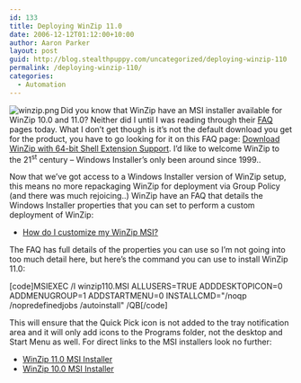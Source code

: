 ```yaml
---
id: 133
title: Deploying WinZip 11.0
date: 2006-12-12T01:12:00+10:00
author: Aaron Parker
layout: post
guid: http://blog.stealthpuppy.com/uncategorized/deploying-winzip-110
permalink: /deploying-winzip-110/
categories:
  - Automation
---
```

<img src="http://stealthpuppy.com/wp-content/uploads/2008/02/winzip.png" align="left" alt="winzip.png" />Did you know that WinZip have an MSI installer available for WinZip 10.0 and 11.0? Neither did I until I was reading through their [FAQ](http://www.winzip.com/faq.htm) pages today. What I don&#8217;t get though is it&#8217;s not the default download you get for the product, you have to go looking for it on this FAQ page: [Download WinZip with 64-bit Shell Extension Support](http://www.winzip.com/xmsicust.htm). I&#8217;d like to welcome WinZip to the 21<sup>st</sup> century &#8211; Windows Installer&#8217;s only been around since 1999..

Now that we&#8217;ve got access to a Windows Installer version of WinZip setup, this means no more repackaging WinZip for deployment via Group Policy (and there was much rejoicing..) WinZip have an FAQ that details the Windows Installer properties that you can set to perform a custom deployment of WinZip:

  * [How do I customize my WinZip MSI?](http://www.winzip.com/xmsicust.htm)

The FAQ has full details of the properties you can use so I&#8217;m not going into too much detail here, but here&#8217;s the command you can use to install WinZip 11.0:

[code]MSIEXEC /I winzip110.MSI ALLUSERS=TRUE ADDDESKTOPICON=0 ADDMENUGROUP=1 ADDSTARTMENU=0 INSTALLCMD="/noqp /nopredefinedjobs /autoinstall" /QB[/code]

This will ensure that the Quick Pick icon is not added to the tray notification area and it will only add icons to the Programs folder, not the desktop and Start Menu as well. For direct links to the MSI installers look no further:

  * [WinZip 11.0 MSI Installer](http://download.winzip.com/winzip110.msi)
  * [WinZip 10.0 MSI Installer](http://download.winzip.com/winzip100.msi)